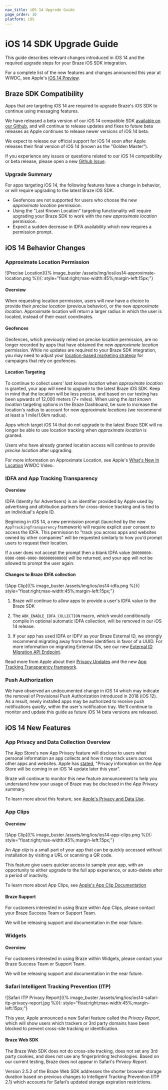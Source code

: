 ```yaml
---
nav_title: iOS 14 Upgrade Guide
page_order: 10
platform: iOS
---
```


# iOS 14 SDK Upgrade Guide

This guide describes relevant changes introduced in iOS 14 and the required upgrade steps for your Braze iOS SDK integration.

For a complete list of the new features and changes announced this year at WWDC, see Apple's [iOS 14 Preview](https://www.apple.com/ios/ios-14-preview/).

## Braze SDK Compatibility

Apps that are targeting iOS 14 are required to upgrade Braze's iOS SDK to continue using messaging features. 

We have released a beta version of our iOS 14 compatible SDK [available on our Github][1], and will continue to release updates and fixes to future beta releases as Apple continues to release newer versions of iOS 14 beta.

We expect to release our official support for iOS 14 soon after Apple releases their final version of iOS 14 (known as the "Golden Master").

If you experience any issues or questions related to our iOS 14 compatibility or beta release, please open a new [Github Issue][2].

### Upgrade Summary

For apps targeting iOS 14, the following features have a change in behavior, or will require upgrading to the latest Braze iOS SDK.

- Geofences are not supported for users who choose the new  _approximate location_ permission.
- Using the "Last Known Location" targeting functionality will require upgrading your Braze SDK to work with the new _approximate location_ permission.
- Expect a sudden decrease in IDFA availability which now requires a permission prompt.

## iOS 14 Behavior Changes

### Approximate Location Permission

![Precise Location]({% image_buster /assets/img/ios/ios14-approximate-location.png %}){: style="float:right;max-width:45%;margin-left:15px;"}

#### Overview

When requesting location permission, users will now have a choice to provide their _precise location_ (previous behavior), or the new _approximate location_. Approximate location will return a larger radius in which the user is located, instead of their exact coordinates.

#### Geofences

Geofences, which previously relied on precise location permission, are no longer recorded by apps that have obtained the new _approximate location_ permission. While no updates are required to your Braze SDK integration, you may need to adjust your [location-based marketing strategy](https://www.braze.com/blog/geofencing-geo-targeting-beaconing-when-to-use/) for campaigns that rely on geofences.

#### Location Targeting

To continue to collect users' _last known location_ when _approximate location_ is granted, your app will need to upgrade to the latest Braze iOS SDK. Keep in mind that the location will be less precise, and based on our testing has been upwards of 12,000 meters (7+ miles). When using the _last known location_ targeting options in the Braze Dashboard, be sure to increase the location's radius to account for new _approximate locations_ (we recommend at least a 1 mile/1.6km radius).

Apps which target iOS 14 that do not upgrade to the latest Braze SDK will no longer be able to use location tracking when _approximate location_ is granted.

Users who have already granted location access will continue to provide _precise location_ after upgrading.

For more information on Approximate Location, see Apple's [What's New In Location](https://developer.apple.com/videos/play/wwdc2020/10660/) WWDC Video.

### IDFA and App Tracking Transparency

#### Overview

IDFA (Identity for Advertisers) is an identifier provided by Apple used by advertising and attribution partners for cross-device tracking and is tied to an individual's Apple ID.

Beginning in iOS 14, a new permission prompt (launched by the new `AppTrackingTransparency` framework) will require explicit user consent to access the IDFA. This permission to "track you across apps and websites owned by other companies" will be requested similarly to how you’d prompt users to request their location.

If a user does not accept the prompt then a blank IDFA value (`00000000-0000-0000-0000-000000000000`) will be returned, and your app will not be allowed to prompt the user again.

#### Changes to Braze IDFA collection

![App Clip]({% image_buster /assets/img/ios/ios14-idfa.png %}){: style="float:right;max-width:45%;margin-left:15px;"}

1. Braze will continue to allow apps to provide a user's IDFA value _to_ the Braze SDK

2. The `ABK_ENABLE_IDFA_COLLECTION` macro, which would conditionally compile in optional automatic IDFA collection, will be removed in our iOS 14 release.

3. If your app has used IDFA or IDFV as your Braze External ID, we strongly recommend migrating away from these identifiers in favor of a UUID. For more information on migrating External IDs, see our new [External ID Migration API Endpoint](https://www.braze.com/docs/api/endpoints/user_data/external_id_migration/).

Read more from Apple about their [Privacy Updates](https://developer.apple.com/app-store/user-privacy-and-data-use/) and the new [App Tracking Transparency framework](https://developer.apple.com/documentation/apptrackingtransparency).

### Push Authorization

We have observed an undocumented change in iOS 14 which may indicate the removal of Provisional Push Authorization introduced in 2018 (iOS 12). As a result, newly installed apps may be authorized to receive push notifications _quietly_, within the user's notification tray. We'll continue to monitor and update this guide as future iOS 14 beta versions are released.


## iOS 14 New Features

### App Privacy and Data Collection Overview

The App Store's new App Privacy feature will disclose to users what personal information an app collects and how it may track users across other apps and websites. Apple has [stated](https://www.apple.com/ios/ios-14-preview/), "Privacy information on the App Store will be coming in an iOS 14 update later this year".

Braze will continue to monitor this new feature announcement to help you understand how your usage of Braze may be disclosed in the App Privacy summary.

To learn more about this feature, see [Apple's Privacy and Data Use](https://developer.apple.com/app-store/user-privacy-and-data-use/).

### App Clips

#### Overview

![App Clip]({% image_buster /assets/img/ios/ios14-app-clips.png %}){: style="float:right;max-width:45%;margin-left:15px;"}

An _App clip_ is a small part of your app that can be quickly accessed without installation by visiting a URL or scanning a QR code.

This feature give users quicker access to sample your app, with an opportunity to either upgrade to the full app experience, or auto-delete after a period of inactivity.

To learn more about App Clips, see [Apple's App Clip Documentation](https://developer.apple.com/app-clips/)

#### Braze Support

For customers interested in using Braze within App Clips, please contact your Braze Success Team or Support Team.

We will be releasing support and documentation in the near future.

### Widgets

#### Overview

For customers interested in using Braze within Widgets, please contact your Braze Success Team or Support Team.

We will be releasing support and documentation in the near future.


### Safari Intelligent Tracking Prevention (ITP)

![Safari ITP Privacy Report]({% image_buster /assets/img/ios/ios14-safari-itp-privacy-report.jpg %}){: style="float:right;max-width:45%;margin-left:15px;"}

This year, Apple announced a new Safari feature called the _Privacy Report_, which will show users which trackers or 3rd party domains have been blocked to prevent cross-site tracking or identification.

#### Braze Web SDK

The Braze Web SDK does not do cross-site tracking, does not set any 3rd party cookies, and does not use any fingerprinting technologies. Based on our current testing, Braze does not appear in Safari's _Privacy Report_.

Version 2.5.2 of the Braze Web SDK addresses the shorter browser-storage duration based on previous changes to Intelligent Tracking Prevention (ITP 2.1) which accounts for Safari’s updated storage expiration restrictions.


[1]: https://github.com/Appboy/appboy-ios-sdk/blob/ios14-beta/CHANGELOG.md
[2]: https://github.com/Appboy/appboy-ios-sdk/issues
